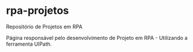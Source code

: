 # rpa-projetos
Repositório de Projetos em RPA

Página responsável pelo desenvolvimento de Projeto em RPA - Utilizando a ferramenta UIPath.

